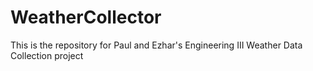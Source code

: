 # WeatherCollector
This is the repository for Paul and Ezhar's Engineering III Weather Data Collection project
